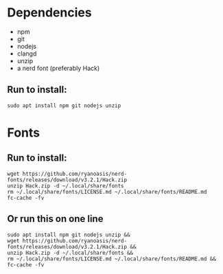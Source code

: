 <h1>Dependencies</h1>

<ul>
<li>npm</li>
<li>git</li>
<li>nodejs</li>
<li>clangd</li>
<li>unzip</li>
<li>a nerd font (preferably Hack)</li>
</ul>

<h2>Run to install:</h2>
<code>sudo apt install npm git nodejs unzip</code>

<h1>Fonts</h1>

<h2>Run to install:</h2>
<pre><code>wget https://github.com/ryanoasis/nerd-fonts/releases/download/v3.2.1/Hack.zip
unzip Hack.zip -d ~/.local/share/fonts
rm ~/.local/share/fonts/LICENSE.md ~/.local/share/fonts/README.md
fc-cache -fv</code></pre>

<h2>Or run this on one line</h2>
<code>sudo apt install npm git nodejs unzip &&
wget https://github.com/ryanoasis/nerd-fonts/releases/download/v3.2.1/Hack.zip &&
unzip Hack.zip -d ~/.local/share/fonts &&
rm ~/.local/share/fonts/LICENSE.md ~/.local/share/fonts/README.md &&
fc-cache -fv</code>
